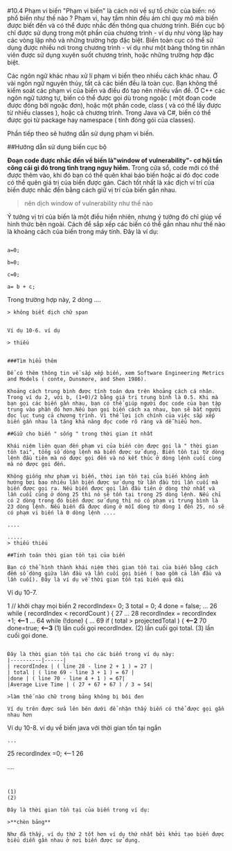 #10.4 Phạm vi biến
"Phạm vi biến" là cách nói về sự tổ chức của biến: nó phổ biến như thế nào ? Phạm vi, hay tầm nhìn đều ám chỉ quy mô mà biến được biết đến và có thể được nhắc đến thông qua chương trình. Biến cục bộ chỉ được sử dụng trong một phần của chương trình - ví dụ như vòng lặp hay các vòng lặp nhỏ và những trường hợp đặc biệt. Biến toàn cục có thể sử dụng được nhiều nơi trong chương trình - ví dụ như một bảng thông tin nhân viên được sử dụng xuyên suốt chương trình, hoặc những trường hợp đặc biệt.

Các ngôn ngữ khác nhau xử lí phạm vi biến theo nhiều cách khác nhau. Ở vài ngôn ngữ nguyên thủy, tất cả các biến đều là toàn cục. Bạn không thể kiểm soát các phạm vi của biến và điều đó tạo nên nhiều vấn đề. Ở C++ các ngôn ngữ tương tự, biến có thể được gọi dù trong ngoặc ( một đoạn code được đóng bởi ngoặc đơn), hoặc một phần code, class ( và có thể lấy được từ nhiều classes ), hoặc cả chương trình. Trong Java và C#, biến có thể được gọi từ package hay namespace ( tính đóng gói của classes).

Phần tiếp theo sẽ hướng dẫn sử dụng phạm vi biến.

##Hướng dẫn sử dụng biến cục bộ

**Đoạn code được nhắc đến về biến là"window of vulnerability"- cơ hội tấn công cái gì đó trong tình trạng nguy hiểm.** Trong cửa sổ, code mới có thể được thêm vào, khi đó bạn có thể quên khai báo biến hoặc ai đó đọc code có thể quên giá trị của biến được gán. Cách tốt nhất là xác địch ví trí của biến được nhắc đến bằng cách giữ vị trí của biến gần nhau.
> nên dịch window of vulnerability như thế nào


Ý tưởng vị trí của biến là một điều hiển nhiên, nhưng ý tưởng đó chỉ giúp về hình thức bên ngoài. Cách để sắp xếp các biến có thể gần nhau như thế nào là khoảng cách của biến trong máy tính. Đây là ví dụ:

``` Ví dụ 10-5. ví dụ về khoảng cách biến trong Java

a=0;

b=0;

c=0;

a= b + c;

```
Trong trường hợp này, 2 dòng ....

```
> không biết dịch chữ span


Ví dụ 10-6. ví dụ

> thiếu


###Tìm hiểu thêm

Để có thêm thông tin về sắp xếp biến, xem Software Engineering Metrics and Models ( conte, Dunsmore, and Shen 1986).

Khoảng cách trung bình được tính toán dựa trên khoảng cách cá nhân. Trong ví dụ 2, với b, (1+0)/2 bằng giá trị trung bình là 0.5. Khi mà bạn gọi các biến gần nhau, bạn có thể giúp người đọc code của bạn tập trung vào phần đó hơn.Nếu bạn gọi biến cách xa nhau, bạn sẽ bắt người đọc lục tung cả chương trình. Vì thế lợi ích chính của việc sắp xếp biến gần nhau là tăng khả năng đọc code rõ ràng và dễ hiểu hơn.

##Giữ cho biến " sống " trong thời gian ít nhất

Khái niệm liên quan đến phạm vi của biến còn được gọi là " thời gian tồn tại", tổng số dòng lệnh mà biến được sử dụng. Biến tồn tại từ dòng lệnh đầu tiên mà nó được gọi đến và nó kết thúc ở dòng lệnh cuối cùng mà nó được gọi đến.

Không giống như phạm vi biến, thời ian tồn tại của biến không ảnh hướng bơi bao nhiêu lần biến được sử dụng từ lần đầu tới lần cuối mà biến được gọi ra. Nếu biến được gọi lần đầu tiên ở dòng thứ nhất và lần cuối cùng ở dòng 25 thì nó sẽ tồn tại trong 25 dòng lệnh. Nếu chỉ có 2 dòng trong đó biến được sử dụng thì nó có phạm vi trung bình là 23 dòng lệnh. Nếu biến đã được dùng ở mỗi dòng từ dòng 1 đến 25, nó sẽ có phạm vi biến là 0 dòng lệnh ....

....

.....
> thiếu thiếu

##Tính toán thời gian tồn tại của biến

Bạn có thể hình thành khái niệm thời gian tồn tại của biến bằng cách đếm số dòng giữa lần đầu và lần cuối gọi biến ( bao gồm cả lần đầu và lần cuối). Đây là ví dụ về thời gian tồn tại biến quá dài

```
Ví dụ 10-7.

1 // khởi chạy mọi biến
2 recordIndex= 0;
3 total = 0;
4 done = false;
	...
26 while ( recordIndex < recordCount ) {
27 ...
28 recordIndex = recordIndex +1;    **<--1**
	...
64 while (!done) {
	...
69 if ( total > projectedTotal ) { 		**<--2**
70 	done=true;			**<--3**
(1) lần cuối gọi recordIndex.
(2) lần cuối gọi total.
(3) lần cuối gọi done.
```

Đây là thời gian tồn tại cho các biến trong ví dụ này:
|----------|------|
| recordIndex | ( line 28 - line 2 + 1 ) = 27 |
| total | ( line 69 - line 3 + 1 ) = 67 |
|done | ( line 70 - line 4 + 1 ) = 67|
|Average Live Time | ( 27 + 67 + 67 ) / 3 ≈ 54|

>làm thế nào chữ trong bảng không bị bôi đen

Ví dụ trên được sửa lên bên dưới để nhận thấy biến có thể được gọi gần nhau hơn

```
Ví dụ 10-8. ví dụ về biến java với thời gian tồn tại ngắn

	...
25	recordIndex =0;		<--1
26



....

```


(1)
(2)

Đây là thời gian tồn tại của biến trong ví dụ:

>**chèn bảng**

Như đã thấy, ví dụ thứ 2 tốt hơn ví dụ thứ nhất bởi khởi tạo biến được biểu diễn gần nhau ở nơi biến được sử dụng.
